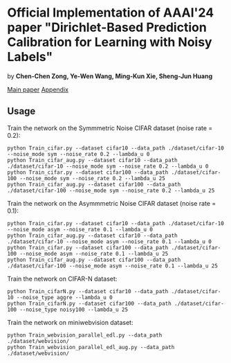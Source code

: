 # Official Implementation of AAAI'24 paper "Dirichlet-Based Prediction Calibration for Learning with Noisy Labels"
by **Chen-Chen Zong, Ye-Wen Wang, Ming-Kun Xie, Sheng-Jun Huang**

[Main paper](https://github.com/chenchenzong/DPC/blob/main/AAAI2024_DPC_appendix.pdf) [Appendix](https://github.com/chenchenzong/DPC/blob/main/AAAI2024_DPC_appendix.pdf)

## Usage

Train the network on the Symmmetric Noise CIFAR dataset (noise rate = 0.2):

```
python Train_cifar.py --dataset cifar10 --data_path ./dataset/cifar-10 --noise_mode sym --noise_rate 0.2 --lambda_u 0
python Train_cifar_aug.py --dataset cifar10 --data_path ./dataset/cifar-10 --noise_mode sym --noise_rate 0.2 --lambda_u 0
python Train_cifar.py --dataset cifar100 --data_path ./dataset/cifar-100 --noise_mode sym --noise_rate 0.2 --lambda_u 25
python Train_cifar_aug.py --dataset cifar100 --data_path ./dataset/cifar-100 --noise_mode sym --noise_rate 0.2 --lambda_u 25
```

Train the network on the Asymmmetric Noise CIFAR dataset (noise rate = 0.1):

```
python Train_cifar.py --dataset cifar10 --data_path ./dataset/cifar-10 --noise_mode asym --noise_rate 0.1 --lambda_u 0
python Train_cifar_aug.py --dataset cifar10 --data_path ./dataset/cifar-10 --noise_mode asym --noise_rate 0.1 --lambda_u 0
python Train_cifar.py --dataset cifar100 --data_path ./dataset/cifar-100 --noise_mode asym --noise_rate 0.1 --lambda_u 25
python Train_cifar_aug.py --dataset cifar100 --data_path ./dataset/cifar-100 --noise_mode asym --noise_rate 0.1 --lambda_u 25
```

Train the network on CIFAR-N dataset:

```
python Train_cifarN.py --dataset cifar10 --data_path ./dataset/cifar-10 --noise_type aggre --lambda_u 0
python Train_cifarN.py --dataset cifar100 --data_path ./dataset/cifar-100 --noise_type noisy100 --lambda_u 25
```

Train the network on miniwebvision dataset:

```
python Train_webvision_parallel_edl.py --data_path ./dataset/webvision/
python Train_webvision_parallel_edl_aug.py --data_path ./dataset/webvision/
```


